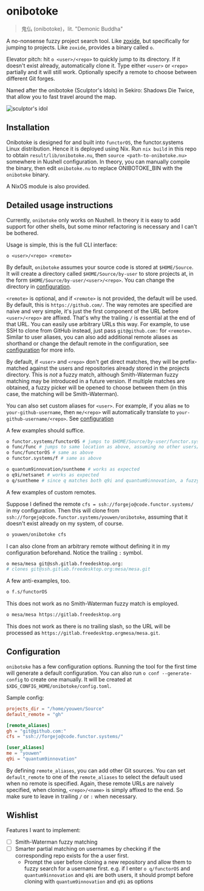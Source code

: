 # onibotoke

> 鬼仏 (onibotoke)，lit. "Demonic Buddha"

A no-nonsense fuzzy project search tool. Like
[zoxide](https://github.com/ajeetdsouza/zoxide), but specifically for jumping
to projects. Like `zoxide`, provides a binary called `o`.

Elevator pitch: hit `o <user>/<repo>` to quickly jump to its directory. If it
doesn't exist already, automatically clone it. Type either `<user>` or `<repo>`
partially and it will still work. Optionally specify a remote to choose between
different Git forges.

Named after the onibotoke (Sculptor's Idols) in Sekiro: Shadows Die Twice, that
allow you to fast travel around the map.

![sculptor's idol](https://static.wikia.nocookie.net/shadowsdietwice/images/e/e9/Sculptors_Idol.jpg/revision/latest?cb=20190323220314)

## Installation

Onibotoke is designed for and built into `functorOS`, the functor.systems Linux
distribution. Hence it is deployed using Nix. Run `nix build` in this repo to
obtain `result/lib/onibotoke.nu`, then `source <path-to-onibotoke.nu>`
somewhere in Nushell configuration. In theory, you can manually compile the
binary, then edit `onibotoke.nu` to replace ONIBOTOKE_BIN with the `onibotoke`
binary.

A NixOS module is also provided.

## Detailed usage instructions

Currently, `onibotoke` only works on Nushell. In theory it is easy to add
support for other shells, but some minor refactoring is necessary and I can't
be bothered.

Usage is simple, this is the full CLI interface:
```
o <user>/<repo> <remote>
```

By default, `onibotoke` assumes your source code is stored at `$HOME/Source`.
It will create a directory called `$HOME/Source/by-user` to store projects at,
in the form `$HOME/Source/by-user/<user>/<repo>`. You can change the directory
in [configuration](#configuration).

`<remote>` is optional, and if `<remote>` is not provided, the default will be
used. By default, this is `https://github.com/`. The way remotes are specified
are naive and very simple, it's just the first component of the URL before
`<user>/<repo>` are affixed. That's why the trailing `/` is essential at the
end of that URL. You can easily use arbitrary URLs this way. For example, to
use SSH to clone from GitHub instead, just pass `git@github.com:` for
`<remote>`. Similar to user aliases, you can also add additional remote aliases
as shorthand or change the default remote in the configuration, see
[configuration](#configuration) for more info.

By default, if `<user>` and `<repo>` don't get direct matches, they will be
prefix-matched against the users and repositories already stored in the
projects directory. This is _not_ a fuzzy match, although Smith-Waterman fuzzy
matching may be introduced in a future version. If multiple matches are
obtained, a fuzzy picker will be opened to choose between them (in this case,
the matching will be Smith-Waterman).

You can also set custom aliases for `<user>`. For example, if you alias `me` to
`your-github-username`, then `me/<repo>` will automatically translate to
`your-github-username/<repo>`. See [configuration](#configuration)

A few examples should suffice.

```sh
o functor.systems/functorOS # jumps to $HOME/Source/by-user/functor.systems/functorOS
o func/func # jumps to same location as above, assuming no other users/repos match the pattern
o func/functorOS # same as above
o functor.systems/f # same as above

o quantum9innovation/suntheme # works as expected
o q9i/netsanet # works as expected
o q/suntheme # since q matches both q9i and quantum9innovation, a fuzzy-picker will be opened
```

A few examples of custom remotes.

Suppose I defined the remote `cfs = ssh://forgejo@code.functor.systems/` in my
configuration. Then this will clone from
`ssh://forgejo@code.functor.systems/youwen/onibotoke`, assuming that it doesn't
exist already on my system, of course.

```sh
o youwen/onibotoke cfs
```

I can also clone from an arbitrary remote without defining it in my
configuration beforehand. Notice the trailing `:` symbol.

```sh
o mesa/mesa git@ssh.gitlab.freedesktop.org:
# clones git@ssh.gitlab.freedesktop.org:mesa/mesa.git
```

A few anti-examples, too.

```sh
o f.s/functorOS
```

This does not work as no Smith-Waterman fuzzy match is employed.

```sh
o mesa/mesa https://gitlab.freedesktop.org
```

This does not work as there is no trailing slash, so the URL will be processed
as `https://gitlab.freedesktop.orgmesa/mesa.git`.

## Configuration

`onibotoke` has a few configuration options. Running the tool for the first
time will generate a default configuration. You can also run `o conf --generate-config` to
create one manually. It will be created at `$XDG_CONFIG_HOME/onibotoke/config.toml`.

Sample config:

```toml
projects_dir = "/home/youwen/Source"
default_remote = "gh"

[remote_aliases]
gh = "git@github.com:"
cfs = "ssh://forgejo@code.functor.systems/"

[user_aliases]
me = "youwen"
q9i = "quantum9innovation"
```

By defining `remote_aliases`, you can add other Git sources. You can set
`default_remote` to one of the `remote_aliases` to select the default used when
no remote is specified. Again, these remote URLs are naively specified, when
cloning, `<repo>/<name>` is simply affixed to the end. So make sure to leave in
trailing `/` or `:` when necessary.

## Wishlist

Features I want to implement:

- [ ] Smith-Waterman fuzzy matching
- [ ] Smarter partial matching on usernames by checking if the corresponding repo exists for the a user first.
    - Prompt the user before cloning a new repository and allow them to fuzzy
      search for a username first. e.g. if I enter `o q/functorOS` and
      `quantum9innovation` and `q9i` are both users, it should prompt before
      cloning with `quantum9innovation` and `q9i` as options
